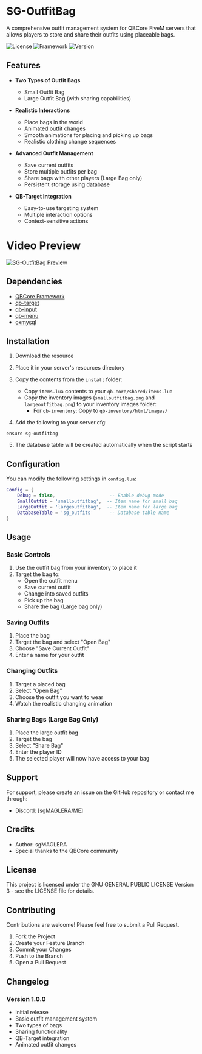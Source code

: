 # SG-OutfitBag

A comprehensive outfit management system for QBCore FiveM servers that allows players to store and share their outfits using placeable bags.

![License](https://img.shields.io/badge/license-MIT-blue.svg)
![Framework](https://img.shields.io/badge/framework-QBCore-red.svg)
![Version](https://img.shields.io/badge/version-1.0.0-green.svg)

## Features

- **Two Types of Outfit Bags**
  - Small Outfit Bag
  - Large Outfit Bag (with sharing capabilities)

- **Realistic Interactions**
  - Place bags in the world
  - Animated outfit changes
  - Smooth animations for placing and picking up bags
  - Realistic clothing change sequences

- **Advanced Outfit Management**
  - Save current outfits
  - Store multiple outfits per bag
  - Share bags with other players (Large Bag only)
  - Persistent storage using database

- **QB-Target Integration**
  - Easy-to-use targeting system
  - Multiple interaction options
  - Context-sensitive actions

# Video Preview
[![SG-OutfitBag Preview](https://img.youtube.com/vi/7UzDZ4c9FvE/0.jpg)](https://youtu.be/7UzDZ4c9FvE)

## Dependencies

- [QBCore Framework](https://github.com/qbcore-framework)
- [qb-target](https://github.com/qbcore-framework/qb-target)
- [qb-input](https://github.com/qbcore-framework/qb-input)
- [qb-menu](https://github.com/qbcore-framework/qb-menu)
- [oxmysql](https://github.com/overextended/oxmysql)

## Installation

1. Download the resource
2. Place it in your server's resources directory
3. Copy the contents from the `install` folder:
   - Copy `items.lua` contents to your `qb-core/shared/items.lua`
   - Copy the inventory images (`smalloutfitbag.png` and `largeoutfitbag.png`) to your inventory images folder:
     - For `qb-inventory`: Copy to `qb-inventory/html/images/`

4. Add the following to your server.cfg:
```
ensure sg-outfitbag
```

5. The database table will be created automatically when the script starts

## Configuration

You can modify the following settings in `config.lua`:

```lua
Config = {
    Debug = false,                    -- Enable debug mode
    SmallOutfit = 'smalloutfitbag',  -- Item name for small bag
    LargeOutfit = 'largeoutfitbag',  -- Item name for large bag
    DatabaseTable = 'sg_outfits'      -- Database table name
}
```

## Usage

### Basic Controls
1. Use the outfit bag from your inventory to place it
2. Target the bag to:
   - Open the outfit menu
   - Save current outfit
   - Change into saved outfits
   - Pick up the bag
   - Share the bag (Large bag only)

### Saving Outfits
1. Place the bag
2. Target the bag and select "Open Bag"
3. Choose "Save Current Outfit"
4. Enter a name for your outfit

### Changing Outfits
1. Target a placed bag
2. Select "Open Bag"
3. Choose the outfit you want to wear
4. Watch the realistic changing animation

### Sharing Bags (Large Bag Only)
1. Place the large outfit bag
2. Target the bag
3. Select "Share Bag"
4. Enter the player ID
5. The selected player will now have access to your bag

## Support

For support, please create an issue on the GitHub repository or contact me through:
- Discord: [[sgMAGLERA/ME](https://discord.gg/DxAWqUBaGB)]

## Credits

- Author: sgMAGLERA
- Special thanks to the QBCore community

## License

This project is licensed under the GNU GENERAL PUBLIC LICENSE Version 3 - see the LICENSE file for details.

## Contributing

Contributions are welcome! Please feel free to submit a Pull Request.

1. Fork the Project
2. Create your Feature Branch
3. Commit your Changes
4. Push to the Branch
5. Open a Pull Request

## Changelog

### Version 1.0.0
- Initial release
- Basic outfit management system
- Two types of bags
- Sharing functionality
- QB-Target integration
- Animated outfit changes
